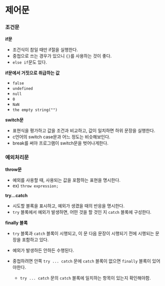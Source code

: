 # 제어문

### 조건문

**if문**

- 조건식이 참일 때만 if절을 실행한다.
- 중첩으로 쓰는 경우가 있으니 `{}`를 사용하는 것이 좋다.
- `else if`문도 있다.

**if문에서 거짓으로 취급하는 값**

- `false`
- `undefined`
- `null`
- `0`
- `NaN`
- `the empty string("")`

**switch문**

- 표현식을 평가하고 값을 조건과 비교하고, 값이 일치하면 하위 문장을 실행한다. 
- c언어의 switch case문과 어느 정도는 비슷해보인다.
- break를 써야 프로그램이 switch문을 벗어나게한다.


### 예외처리문

**throw문**

- 예외를 사용할 때, 사용되는 값을 포함하는 표현을 명시한다.
- ex) `throw expression;`

**try...catch**

- 시도할 블록을 표시하고, 예외가 생겼을 때의 반응을 명시한다.
- `try` 블록에서 예외가 발생하면, 어떤 것을 할 것인 지 `catch` 블록에 구성한다.

**finally 블록**

- `try` 블록과 `catch` 블록이 시행되고, 이 문 다음 문장이 시행되기 전에 시행되는 문장을 포함하고 있다.

- 예외가 발생하든 안하든 수행된다.

- 중첩하려면 안쪽 `try ... catch` 문에 `catch` 블록이 없으면 `finally` 블록이 있어야한다.
    - `try ... catch` 문의 `catch` 블록에 일치하는 항목이 있는지 확인해야함.

